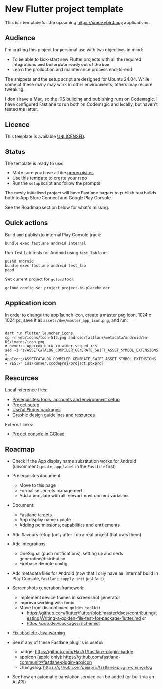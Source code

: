# New Flutter project template

This is a template for the upcoming https://sneakybird.app applications.

## Audience

I'm crafting this project for personal use with two objectives in mind:

- To be able to kick-start new Flutter projects with all the required integrations and boilerplate ready out of the box
- Learn the production and maintenance process end-to-end

The snippets and the setup script are designed for Ubuntu 24.04.
While some of these many may work in other environments, others may require tweaking.

I don't have a Mac, so the iOS building and publishing runs on Codemagic.
I have configured Fastlane to run both on Codemagic and locally, but haven't tested the latter.

## Licence

This template is available [UNLICENSED](LICENSE).

## Status

The template is ready to use:

- Make sure you have all the [prerequisites](readme-prerequisites.md)
- Use this template to create your repo
- Run the `setup` script and follow the prompts

The newly initialised project will have Fastlane targets
to publish test builds both to App Store Connect and Google Play Console.

See the Roadmap section below for what's missing.

## Quick actions

Build and publish to internal Play Console track:

```shell
bundle exec fastlane android internal
```

Run Test Lab tests for Android using `test_lab` lane:

```shell
pushd android
bundle exec fastlane android test_lab
popd

```

Set current project for `gcloud` tool:

```shell
gcloud config set project project-id-placeholder
```


## Application icon

In order to change the app launch icon, create a master png icon, 1024 x 1024 px,
save it as `assets/dev/master_app_icon.png`, and run:

```shell

dart run flutter_launcher_icons
cp -r web/icons/Icon-512.png android/fastlane/metadata/android/en-US/images/icon.png
# Reverts AppIcon back to wider-scoped YES
sed -i 's/ASSETCATALOG_COMPILER_GENERATE_SWIFT_ASSET_SYMBOL_EXTENSIONS = AppIcon;/ASSETCATALOG_COMPILER_GENERATE_SWIFT_ASSET_SYMBOL_EXTENSIONS = YES;/' ios/Runner.xcodeproj/project.pbxproj
```

## Resources

Local reference files:

- [Prerequisites: tools, accounts and environment setup](readme-prerequisites.md)
- [Project setup](readme-setup.md)
- [Useful Flutter packages](readme-packages.md)
- [Graphic design guidelines and resources](readme-graphic-design.md)

External links:

- [Project console in GCloud](https://console.cloud.google.com/welcome/new?project=project-id-placeholder).

## Roadmap

- Check if the App display name substitution works for Android (uncomment `update_app_label` in the `Fastfile` first)
 
- Prerequisites document:
  - Move to this page
  - Formalise secrets management
  - Add a template with all relevant environment variables

- Document:
  - Fastlane targets
  - App display name update
  - Adding permissions, capabilities and entitlements

- Add flavours setup (only after I do a real project that uses them)

- Add integrations:
  - OneSignal (push notifications): setting up and certs generation/distribution
  - Firebase Remote config

- Add metadata files for Android (now that I only have an 'internal' build in Play Console, `fastlane supply init` just fails)

- Screenshots generation framework:
  - Implement device frames in screenshot generator
  - Improve working with fonts
  - Move from discontinued `golden_toolkit`
    - https://github.com/flutter/flutter/blob/master/docs/contributing/testing/Writing-a-golden-file-test-for-package-flutter.md or
    - https://pub.dev/packages/alchemist

- [Fix obsolete Java warning](https://stackoverflow.com/questions/79102777/how-to-resolve-source-value-8-is-obsolete-warning-in-android-studio)

- See if any of these Fastlane plugins is useful:
  - badge: https://github.com/HazAT/fastlane-plugin-badge
  - appicon (apple only): https://github.com/fastlane-community/fastlane-plugin-appicon
  - changelog: https://github.com/pajapro/fastlane-plugin-changelog

- See how an automatic translation service can be added (or built via an AI API)
